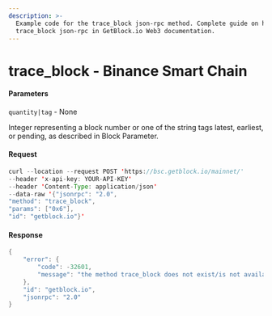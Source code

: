 ```yaml
---
description: >-
  Example code for the trace_block json-rpc method. Сomplete guide on how to use
  trace_block json-rpc in GetBlock.io Web3 documentation.
---
```


# trace\_block - Binance Smart Chain

#### Parameters

`quantity|tag` - None

Integer representing a block number or one of the string tags latest, earliest, or pending, as described in Block Parameter.

#### Request

```java
curl --location --request POST 'https://bsc.getblock.io/mainnet/' 
--header 'x-api-key: YOUR-API-KEY' 
--header 'Content-Type: application/json' 
--data-raw '{"jsonrpc": "2.0",
"method": "trace_block",
"params": ["0x6"],
"id": "getblock.io"}'
```

#### Response

```java
{
    "error": {
        "code": -32601,
        "message": "the method trace_block does not exist/is not available"
    },
    "id": "getblock.io",
    "jsonrpc": "2.0"
}
```
